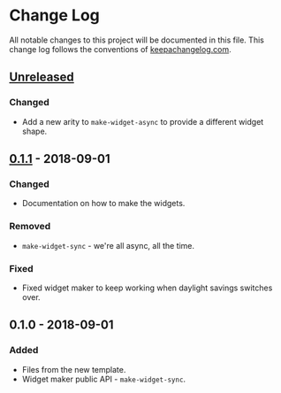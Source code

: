 # Change Log
All notable changes to this project will be documented in this file. This change log follows the conventions of [keepachangelog.com](http://keepachangelog.com/).

## [Unreleased]
### Changed
- Add a new arity to `make-widget-async` to provide a different widget shape.

## [0.1.1] - 2018-09-01
### Changed
- Documentation on how to make the widgets.

### Removed
- `make-widget-sync` - we're all async, all the time.

### Fixed
- Fixed widget maker to keep working when daylight savings switches over.

## 0.1.0 - 2018-09-01
### Added
- Files from the new template.
- Widget maker public API - `make-widget-sync`.

[Unreleased]: https://github.com/your-name/sleeping_barber/compare/0.1.1...HEAD
[0.1.1]: https://github.com/your-name/sleeping_barber/compare/0.1.0...0.1.1
